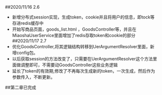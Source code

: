 ##2020/11/16 2.6
- 新增分布式session实现，生成token，cookie并且将用户的信息，即tock等存进redis缓存中
- 开始写商品页面，goods_list.html ，GoodsController等，并且在MiaoshaUserService里面增加了redis存取token和cookie的部分
##2020/11/17 2.7
- 优化GoodsController,将其逻辑结构转移到UerArgumentResolver里面，新增config包。
- 以后获取session的方法改变了，只需要在UerArgumentResolver这个方法里面做调整即可，不需要动GoodsController这些业务逻辑
- 延长了token的有效期,修改了不再每次生成新的token，一次生成，然后作为参数传入，不断更新。

##第二章已完成
